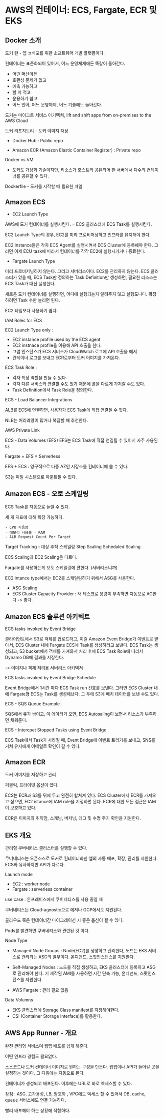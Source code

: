 # AWS의 컨테이너: ECS, Fargate, ECR 및 EKS

## Docker 소개

도커 란 - 앱 ㅍ배포를 위한 소프트웨어 개발 플랫폼이다.

컨테이너는 표준화되어 있어서, 어느 운영체제에든 똑같이 돌아간다.

- 어떤 머신이든
- 호환성 문제가 없고
- 예측 가능하고
- 할 게 적고
- 운용하기 쉽고
- 어느 언어, 어느 운영체제, 어느 기술에도 돌아간다.

도커는 마이크로 서비스 아키텍쳐, lift and shift apps from on-premises to the AWS Cloud

도커 리포지토리 - 도커 이미지 저장

- Docker Hub : Public repo

- Amazon ECR (Amazon Elastic Container Register) : Private repo

Docker vs VM

- 도커도 가상화 기술이지만, 리소스가 호스트와 공유되어 한 서버에서 다수의 컨테이너를 공유할 수 있다.

Dockerfile - 도커를 시작할 때 필요한 파일

## Amazon ECS

- EC2 Launch Type

AWS에 도커 컨테이너를 실행시킨다. = ECS 클러스터에 ECS Task를 실행시킨다.

EC2 Launch Type의 경우, EC2를 미리 프로비저닝하고 인프라를 유지해야 한다.

EC2 instance들은 각자 ECS Agent를 실행시켜서 ECS Cluster에 등록해야 한다.
그러면 이제 ECU task에 따라서 컨테이너를 각각 EC2에 실행시키거나 종료한다.

- Fargate Launch Type

미리 프로비저닝하지 않는다. 그리고 서버리스이다. EC2를 관리하지 않는다.
ECS 클러스터가 있을 때, ECS Task만 정의하는 Task Definition만 생성하면, 필요한 리소스는 ECS Task가 대신 실행한다.

새로운 도커 컨테이너를 실행하면, 어디에 실행되는지 알려주지 않고 실행도니다.
확장하려면 Task 수만 늘리면 된다.

EC2 타입보다 사용하기 쉽다.

IAM Roles for ECS

EC2 Launch Type only :

- EC2 instance profile used by the ECS agent
- EC2 instnace profile을 이용해 API 호출을 한다.
- 그럼 인스턴스가 ECS 서비스가 CloudWatch 로그에 API 호출을 해서
- 컨테이너 로그를 보내고 ECR로부터 도커 이미지를 가져온다.

ECS Task Role :

- 각자 특정 역할을 만들 수 있다.
- 각자 다른 서비스와 연결할 수도 있기 때문에 롤을 다르게 가져갈 수도 있다.
- Task Definition에서 Task Role을 정의한다.

ECS - Load Balancer Integrations

ALB를 ECS에 연결하면, 사용자가 ECS Task에 직접 연결될 수 잇다.

NLB는 처리랴량이 많거나 복잡할 때 추천한다.

AWS Private Link

ECS - Data Volumes (EFS)
EFS는 ECS Task에 직접 연결될 수 있어서 자주 사용된다.

Fargate + EFS = Serverless

EFS + ECS : 영구적으로 다중 AZ인 저장소를 컨테이너에 쓸 수 있다.

S3는 파일 시스템으로 마운트될 수 없다.

## Amazon ECS - 오토 스케일링

ECS Task를 자동으로 늘릴 수 있다.

세 개 지표에 대해 확장 가능하다.

    - CPU 사용량
    - 메모리 사용률 - RAM
    - ALB Request Count Per Target

Target Tracking - 대상 추적 스케일링
Step Scaling
Scheduled Scaling

ECS Scaling과 EC2 Scaling은 다르다.

Fargate를 사용하는게 오토 스케일링에 편한다. (서버리스니까)

EC2 intance type에서는
EC2를 스케일링하기 위해서 ASG를 사용한다.

- ASG Scaling
- ECS Cluster Capacity Provider : 새 테스크로 용량이 부족하면 자동으로 AG한다 -> 좋다.

## Amazon ECS 솔루션 아키텍트

ECS tasks invoked by Event Bridge

클라이언트에서 S3로 객체를 업로드하고, 이걸 Amazon Event Bridge가 이벤트로 받아서, ECS Cluster 내에 Fargate ECS에 Task를 생성하라고 보낸다. ECS Task는 생성되고, S3 bucket에서 객체를 가져와서 처리 후에 ECS Task Role에 따라서 Dynamo DB에 결과를 저장한다.

-> 이미지나 객체 처리용 서버리스 아키텍쳐

ECS tasks invoked by Event Bridge Schedule

Event Bridge에서 1시간 마다 ECS Task run 신호를 보낸다.
그러면 ECS Cluster 내에 Fargate형 ECS는 Task를 생성해낸다.
그 두에 S3에 배치 데이터를 보낸 수도 있다.

ECS - SQS Queue Example

SQS에서 큐가 쌍이고, 이 데이터가 오면, ECS Autosaling이 보면서 리소스가 부족하면 채워준다.

ECS - Intercpet Stopped Tasks using Event Bridge

ECS Task에서 Task가 사라질 때, Event Bridge에 이벤트 트리거를 보내고, SNS를 거쳐 유저에게 이메일로 확인이 갈 수 있다.

## Amazon ECR

도커 이미지를 저장하고 관리

퍼블릭, 프라이빗 옵션이 있다.

ECS는 ECR과 S3를 뒤에 두고 완전히 합쳐져 있다.
ECS Cluster에서 ECR를 가져오고 싶으면, EC2 istance에 IAM role을 지정하면 된다.
ECR에 대한 모든 접근은 IAM이 보호하고 있다.

ECR은 이미지의 취약점, 스캐닝, 버저닝, 테그 및 수명 주기 확인을 지원한다.

## EKS 개요

관리형 쿠버네티스 클러스터를 실행할 수 있다.

쿠버네티스는 오픈소스로 도커로 컨테이너화한 앱의 자동 배포, 확장, 관리를 지원한다.
ECS와 유사하지만 API가 다르다.

Launch mode

- EC2 : worker node
- Fargate : serverless container

use case : 온프레미스에서 쿠버네티스를 사용 중일 때

쿠버네티스는 Cloud-agnostic으로 에져나 GCP에서도 지원된다.

쿨라우드 혹은 컨테이너간 마이그레이션 시 좋은 옵션이 될 수 있다.

Pods를 발견하면 쿠버네티스와 관련된 것 이다.

Node Type

- Managed Node Groups : Node(EC2)를 생성하고 관리한다, 노드는 EKS 서비스로 관리되는 ASG의 일부이다. 온디맨드, 스팟인스턴스를 지원한다.

- Self-Managed Nodes : 노드를 직접 생성하고, EKS 클러스터에 등록하고 ASG로 관리해야 한다. 기 제작된 AMI를 사용하면 시간 단축 가능, 온디맨드, 스팟인스턴스를 지원한다.

- AWS Fargate : 관리 필요 없음

Data Volumns

- EKS 클러스터에 Storage Class manifest를 지정해야한다.
- CSI (Container Storage Interface)를 활용한다.

## AWS App Runner - 개요

완전 관리형 서비스며 웹앱 배포를 쉽게 해준다.

어떤 인프라 경험도 필요없다.

소스코드나 도커 컨데이너 이미지로 원하는 구성을 만든다.
웹앱이나 API가 들어갈 곳을 설정하는 것이다.
그 다음에는 자동으로 된다.

컨테이너가 생성되고 배포된다.
이후에는 URL로 바로 엑세스할 수 있다.

장점 : ASG, 고가용성, LB, 암호화 , VPC에도 엑세스 할 수 있어서 DB, cache, queue 서비스에도 연결 가능하다.

빨리 배포해야 하는 상황에 적합하다.
